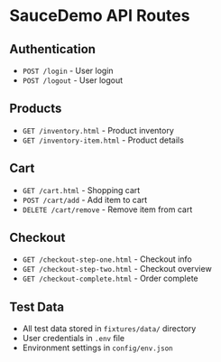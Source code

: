 # SauceDemo API Routes

## Authentication
- `POST /login` - User login
- `POST /logout` - User logout

## Products
- `GET /inventory.html` - Product inventory
- `GET /inventory-item.html` - Product details

## Cart
- `GET /cart.html` - Shopping cart
- `POST /cart/add` - Add item to cart
- `DELETE /cart/remove` - Remove item from cart

## Checkout
- `GET /checkout-step-one.html` - Checkout info
- `GET /checkout-step-two.html` - Checkout overview
- `GET /checkout-complete.html` - Order complete

## Test Data
- All test data stored in `fixtures/data/` directory
- User credentials in `.env` file
- Environment settings in `config/env.json`
